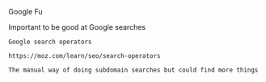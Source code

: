 Google Fu 

Important to be good at Google searches  

    Google search operators  

    https://moz.com/learn/seo/search-operators 

    The manual way of doing subdomain searches but could find more things  